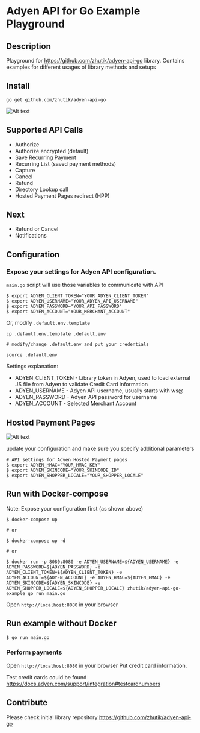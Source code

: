 # Adyen API for Go Example Playground

## Description

Playground for https://github.com/zhutik/adyen-api-go library.
Contains examples for different usages of library methods and setups

## Install

```
go get github.com/zhutik/adyen-api-go
```

![Alt text](./screenshots/authorize.png "Playground example")

## Supported API Calls
* Authorize
* Authorize encrypted (default)
* Save Recurring Payment
* Recurring List (saved payment methods)
* Capture
* Cancel
* Refund
* Directory Lookup call
* Hosted Payment Pages redirect (HPP)

## Next
* Refund or Cancel
* Notifications


## Configuration

### Expose your settings for Adyen API configuration.

```main.go``` script will use those variables to communicate with API

```
$ export ADYEN_CLIENT_TOKEN="YOUR_ADYEN_CLIENT_TOKEN"
$ export ADYEN_USERNAME="YOUR_ADYEN_API_USERNAME"
$ export ADYEN_PASSWORD="YOUR_API_PASSWORD"
$ export ADYEN_ACCOUNT="YOUR_MERCHANT_ACCOUNT"
```

Or, modify ```.default.env.template```

```
cp .default.env.template .default.env

# modify/change .default.env and put your credentials

source .default.env
```

Settings explanation:
* ADYEN_CLIENT_TOKEN - Library token in Adyen, used to load external JS file from Adyen to validate Credit Card information
* ADYEN_USERNAME - Adyen API username, usually starts with ws@
* ADYEN_PASSWORD - Adyen API password for username
* ADYEN_ACCOUNT - Selected Merchant Account

## Hosted Payment Pages

![Alt text](./screenshots/hosted_payment_methods.png "Playground example")

update your configuration and make sure you specify additional parameters

```
# API settings for Adyen Hosted Payment pages
$ export ADYEN_HMAC="YOUR_HMAC_KEY"
$ export ADYEN_SKINCODE="YOUR_SKINCODE_ID"
$ export ADYEN_SHOPPER_LOCALE="YOUR_SHOPPER_LOCALE"
```

## Run with Docker-compose

Note: Expose your configuration first (as shown above)

```
$ docker-compose up

# or 

$ docker-compose up -d

# or

$ docker run -p 8080:8080 -e ADYEN_USERNAME=${ADYEN_USERNAME} -e ADYEN_PASSWORD=${ADYEN_PASSWORD} -e ADYEN_CLIENT_TOKEN=${ADYEN_CLIENT_TOKEN} -e ADYEN_ACCOUNT=${ADYEN_ACCOUNT} -e ADYEN_HMAC=${ADYEN_HMAC} -e ADYEN_SKINCODE=${ADYEN_SKINCODE} -e ADYEN_SHOPPER_LOCALE=${ADYEN_SHOPPER_LOCALE} zhutik/adyen-api-go-example go run main.go
```

Open ```http://localhost:8080``` in your browser


## Run example without Docker

```
$ go run main.go
```

### Perform payments

Open ```http://localhost:8080``` in your browser
Put credit card information.

Test credit cards could be found https://docs.adyen.com/support/integration#testcardnumbers

## Contribute

Please check initial library repository https://github.com/zhutik/adyen-api-go
